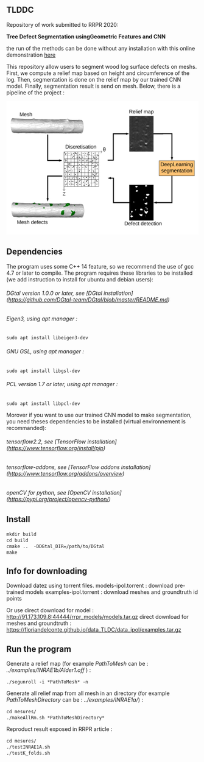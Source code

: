 ## TLDDC
<!--This code use a previous work (https://github.com/vanthonguyen/treelogdefectsegmentation). The previous work first compute a centerline from a tree mesh (by accumulation in 3D voxels) then an estimation of the surface radius is done by the studies of rectangular patch around vertices mesh. This allows the computation of delta distance for each vertices. Finally a treshold  (Rosin) is compute to distinguish wich vertices is a part of defect or not. To know more about the previous work, there is an online demo : http://ipol-geometry.loria.fr/~kerautre/ipol_demo/TDD_IPOLDemo/ and there is an article :  ICPR 2016 "Segmentation of defects on log surface from terrestrial Lidar data".

Here, we want to explore an other use of the centerline. The main idea, is using centerline to unroll tree mesh, then work on 2D image with an intensity able to represent defect shape. This image may be usefull to labeling task, segmentation task, and clasification task. -->
Repository of work submitted to RRPR 2020:

**Tree Defect Segmentation usingGeometric Features and CNN**

the run of the methods can be done without any installation with this online demonstration [here](http://kerautret.github.io/TLDDC)

This repository allow users to segment wood log surface defects on meshs. First, we compute a relief map based on height and circumference of the log. Then, segmentation is done on the relief map by our trained CNN model. Finally, segmentation result is send on mesh. Below, there is a pipeline of the project :  

![alt text](pipeline.png?raw=true "Pipeline")

## Dependencies
The program uses some C++ 14 feature, so we recommend the use of gcc 4.7 or later to compile. The program requires these libraries to be installed (we add instruction to install for ubuntu and debian users):
###### DGtal version 1.0.0 or later, see [DGtal installation] (https://github.com/DGtal-team/DGtal/blob/master/README.md)
###### Eigen3, using apt manager :
``` sudo apt install libeigen3-dev ```
###### GNU GSL, using apt manager :
``` sudo apt install libgsl-dev ```
###### PCL version 1.7 or later, using apt manager :
``` sudo apt install libpcl-dev ```

Morover if you want to use our trained CNN model to make segmentation, you need theses dependencies to be installed (virtual environnement is recommanded):
###### tensorflow2.2, see [TensorFlow installation] (https://www.tensorflow.org/install/pip)
###### tensorflow-addons, see [TensorFlow addons installation] (https://www.tensorflow.org/addons/overview)
###### openCV for python, see [OpenCV installation] (https://pypi.org/project/opencv-python/)
## Install
```
mkdir build
cd build
cmake ..  -DDGtal_DIR=/path/to/DGtal
make
```
## Info for downloading
Download datez using torrent files.
models-ipol.torrent : download pre-trained models
examples-ipol.torrent : download meshes and groundtruth id points

Or use direct download for model :
http://91.173.109.8:44444/rrpr_models/models.tar.gz
direct download for meshes and groundtruth :
https://floriandelconte.github.io/data_TLDC/data_ipol/examples.tar.gz

## Run the program
Generate a relief map (for example *PathToMesh* can be : *../examples/INRAE1b/Alder1.off* ) :
```
./segunroll -i *PathToMesh* -n
```
Generate all relief map from all mesh in an directory (for example *PathToMeshDirectory* can be : *../examples/INRAE1a/*) :
```
cd mesures/
./makeAllRm.sh *PathToMeshDirectory*
```
Reproduct result exposed in RRPR article :
```
cd mesures/
./testINRAE1A.sh
./testK_folds.sh
```
